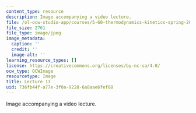 ```yaml
---
content_type: resource
description: Image accompanying a video lecture.
file: /ol-ocw-studio-app/courses/5-60-thermodynamics-kinetics-spring-2008/736fb44fa77e3f0a92286a8aae6fef88_lec13_th.jpg
file_size: 2761
file_type: image/jpeg
image_metadata:
  caption: ''
  credit: ''
  image-alt: ''
learning_resource_types: []
license: https://creativecommons.org/licenses/by-nc-sa/4.0/
ocw_type: OCWImage
resourcetype: Image
title: Lecture 13
uid: 736fb44f-a77e-3f0a-9228-6a8aae6fef88
---
```

Image accompanying a video lecture.